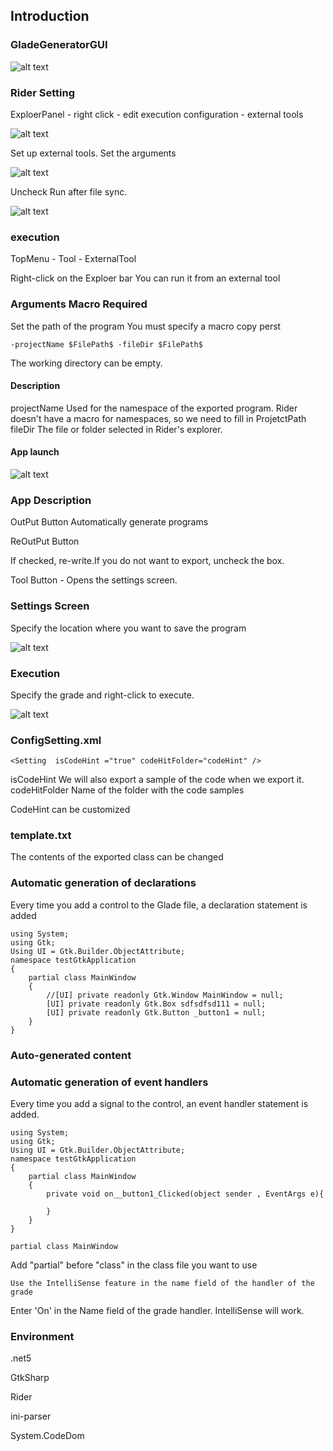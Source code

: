 ## Introduction

### GladeGeneratorGUI

![alt text](./readMe/8.png)

### Rider Setting
ExploerPanel - right click - edit execution configuration - external tools

![alt text](./readMe/1.png)

Set up external tools. Set the arguments

![alt text](./readMe/3.png)

Uncheck Run after file sync.

![alt text](./readMe/5.png)


### execution

TopMenu - Tool - ExternalTool

Right-click on the Exploer bar
You can run it from an external tool

### Arguments Macro Required

Set the path of the program
You must specify a macro
copy perst

``` Rider arguments macro require
-projectName $FilePath$ -fileDir $FilePath$ 
```

The working directory can be empty.

#### Description

projectName Used for the namespace of the exported program. Rider doesn't have a macro for namespaces, so we need to fill in ProjetctPath
fileDir The file or folder selected in Rider's explorer.

#### App launch

![alt text](./readMe/8.png)

### App Description

OutPut Button Automatically generate programs

ReOutPut Button

If checked, re-write.If you do not want to export, uncheck the box.

Tool Button - Opens the settings screen.

### Settings Screen

Specify the location where you want to save the program

![alt text](./readMe/6.png)

### Execution

Specify the grade and right-click to execute.

![alt text](./readMe/7.png)

### ConfigSetting.xml
```
<Setting  isCodeHint ="true" codeHitFolder="codeHint" />
```

isCodeHint    We will also export a sample of the code when we export it.
codeHitFolder Name of the folder with the code samples

CodeHint can be customized

### template.txt
The contents of the exported class can be changed

### Automatic generation of declarations
Every time you add a control to the Glade file, a declaration statement is added

````
using System;
using Gtk;
Using UI = Gtk.Builder.ObjectAttribute;
namespace testGtkApplication
{
    partial class MainWindow
    {    
		//[UI] private readonly Gtk.Window MainWindow = null;
		[UI] private readonly Gtk.Box sdfsdfsd111 = null;
		[UI] private readonly Gtk.Button _button1 = null;		
    }
}
````

### Auto-generated content

### Automatic generation of event handlers
Every time you add a signal to the control, an event handler statement is added.

```
using System;
using Gtk;
Using UI = Gtk.Builder.ObjectAttribute;
namespace testGtkApplication
{
    partial class MainWindow
    {
	    private void on__button1_Clicked(object sender , EventArgs e){
			
	    }	    
    }
}
````

````
partial class MainWindow
````

Add "partial" before "class" in the class file you want to use

````
Use the IntelliSense feature in the name field of the handler of the grade
````
Enter 'On' in the Name field of the grade handler. IntelliSense will work.

### Environment
.net5

GtkSharp

Rider

ini-parser

System.CodeDom

